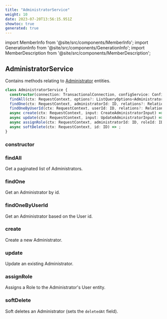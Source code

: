 ```yaml
---
title: "AdministratorService"
weight: 10
date: 2023-07-20T13:56:15.951Z
showtoc: true
generated: true
---
```

<!-- This file was generated from the Vendure source. Do not modify. Instead, re-run the "docs:build" script -->
import MemberInfo from '@site/src/components/MemberInfo';
import GenerationInfo from '@site/src/components/GenerationInfo';
import MemberDescription from '@site/src/components/MemberDescription';


## AdministratorService

<GenerationInfo sourceFile="packages/core/src/service/services/administrator.service.ts" sourceLine="40" packageName="@vendure/core" />

Contains methods relating to <a href='/typescript-api/entities/administrator#administrator'>Administrator</a> entities.

```ts title="Signature"
class AdministratorService {
  constructor(connection: TransactionalConnection, configService: ConfigService, listQueryBuilder: ListQueryBuilder, passwordCipher: PasswordCipher, userService: UserService, roleService: RoleService, customFieldRelationService: CustomFieldRelationService, eventBus: EventBus, requestContextService: RequestContextService)
  findAll(ctx: RequestContext, options?: ListQueryOptions<Administrator>, relations?: RelationPaths<Administrator>) => Promise<PaginatedList<Administrator>>;
  findOne(ctx: RequestContext, administratorId: ID, relations?: RelationPaths<Administrator>) => Promise<Administrator | undefined>;
  findOneByUserId(ctx: RequestContext, userId: ID, relations?: RelationPaths<Administrator>) => Promise<Administrator | undefined>;
  async create(ctx: RequestContext, input: CreateAdministratorInput) => Promise<Administrator>;
  async update(ctx: RequestContext, input: UpdateAdministratorInput) => Promise<Administrator>;
  async assignRole(ctx: RequestContext, administratorId: ID, roleId: ID) => Promise<Administrator>;
  async softDelete(ctx: RequestContext, id: ID) => ;
}
```

### constructor

<MemberInfo kind="method" type="(connection: <a href='/typescript-api/data-access/transactional-connection#transactionalconnection'>TransactionalConnection</a>, configService: ConfigService, listQueryBuilder: <a href='/typescript-api/data-access/list-query-builder#listquerybuilder'>ListQueryBuilder</a>, passwordCipher: PasswordCipher, userService: <a href='/typescript-api/services/user-service#userservice'>UserService</a>, roleService: <a href='/typescript-api/services/role-service#roleservice'>RoleService</a>, customFieldRelationService: CustomFieldRelationService, eventBus: <a href='/typescript-api/events/event-bus#eventbus'>EventBus</a>, requestContextService: <a href='/typescript-api/request/request-context-service#requestcontextservice'>RequestContextService</a>) => AdministratorService"   />


### findAll

<MemberInfo kind="method" type="(ctx: <a href='/typescript-api/request/request-context#requestcontext'>RequestContext</a>, options?: ListQueryOptions&#60;<a href='/typescript-api/entities/administrator#administrator'>Administrator</a>&#62;, relations?: RelationPaths&#60;<a href='/typescript-api/entities/administrator#administrator'>Administrator</a>&#62;) => Promise&#60;<a href='/typescript-api/common/paginated-list#paginatedlist'>PaginatedList</a>&#60;<a href='/typescript-api/entities/administrator#administrator'>Administrator</a>&#62;&#62;"   />

Get a paginated list of Administrators.
### findOne

<MemberInfo kind="method" type="(ctx: <a href='/typescript-api/request/request-context#requestcontext'>RequestContext</a>, administratorId: <a href='/typescript-api/common/id#id'>ID</a>, relations?: RelationPaths&#60;<a href='/typescript-api/entities/administrator#administrator'>Administrator</a>&#62;) => Promise&#60;<a href='/typescript-api/entities/administrator#administrator'>Administrator</a> | undefined&#62;"   />

Get an Administrator by id.
### findOneByUserId

<MemberInfo kind="method" type="(ctx: <a href='/typescript-api/request/request-context#requestcontext'>RequestContext</a>, userId: <a href='/typescript-api/common/id#id'>ID</a>, relations?: RelationPaths&#60;<a href='/typescript-api/entities/administrator#administrator'>Administrator</a>&#62;) => Promise&#60;<a href='/typescript-api/entities/administrator#administrator'>Administrator</a> | undefined&#62;"   />

Get an Administrator based on the User id.
### create

<MemberInfo kind="method" type="(ctx: <a href='/typescript-api/request/request-context#requestcontext'>RequestContext</a>, input: CreateAdministratorInput) => Promise&#60;<a href='/typescript-api/entities/administrator#administrator'>Administrator</a>&#62;"   />

Create a new Administrator.
### update

<MemberInfo kind="method" type="(ctx: <a href='/typescript-api/request/request-context#requestcontext'>RequestContext</a>, input: UpdateAdministratorInput) => Promise&#60;<a href='/typescript-api/entities/administrator#administrator'>Administrator</a>&#62;"   />

Update an existing Administrator.
### assignRole

<MemberInfo kind="method" type="(ctx: <a href='/typescript-api/request/request-context#requestcontext'>RequestContext</a>, administratorId: <a href='/typescript-api/common/id#id'>ID</a>, roleId: <a href='/typescript-api/common/id#id'>ID</a>) => Promise&#60;<a href='/typescript-api/entities/administrator#administrator'>Administrator</a>&#62;"   />

Assigns a Role to the Administrator's User entity.
### softDelete

<MemberInfo kind="method" type="(ctx: <a href='/typescript-api/request/request-context#requestcontext'>RequestContext</a>, id: <a href='/typescript-api/common/id#id'>ID</a>) => "   />

Soft deletes an Administrator (sets the `deletedAt` field).
